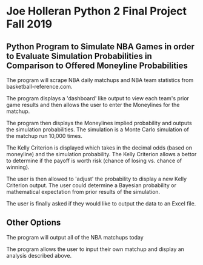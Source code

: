 # Joe Holleran		Python 2		Final Project		Fall 2019

## Python Program to Simulate NBA Games in order to Evaluate Simulation Probabilities in Comparison to Offered Moneyline Probabilities

The program will scrape NBA daily matchups and NBA team statistics from basketball-reference.com.  

The program displays a 'dashboard' like output to view each team's prior game results and then allows the user to enter the Moneylines for the matchup.

The program then displays the Moneylines implied probability and outputs the simulation probabilities.  The simulation is a Monte Carlo simulation of the matchup run 10,000 times.

The Kelly Criterion is displayed which takes in the decimal odds (based on moneyline) and the simulation probability.  The Kelly Criterion allows a bettor to determine
if the payoff is worth risk (chance of losing vs. chance of winning).

The user is then allowed to 'adjust' the probability to display a new Kelly Criterion output.  The user could determine a Bayesian probability or mathematical expectation
from prior results of the simulation.

The user is finally asked if they would like to output the data to an Excel file.

## Other Options

The program will output all of the NBA matchups today

The program allows the user to input their own matchup and display an analysis described above.





